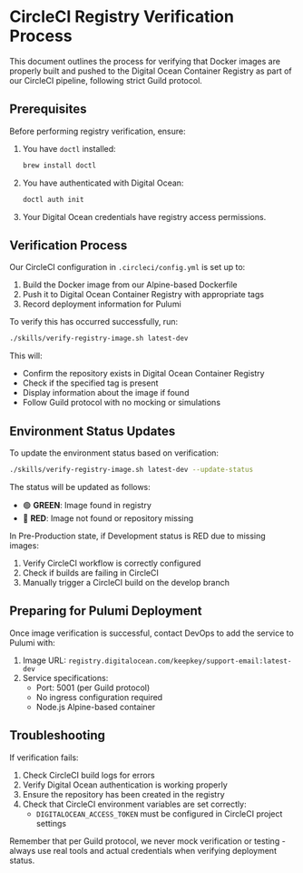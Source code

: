 # CircleCI Registry Verification Process

This document outlines the process for verifying that Docker images are properly built and pushed to the Digital Ocean Container Registry as part of our CircleCI pipeline, following strict Guild protocol.

## Prerequisites

Before performing registry verification, ensure:

1. You have `doctl` installed:
   ```bash
   brew install doctl
   ```

2. You have authenticated with Digital Ocean:
   ```bash
   doctl auth init
   ```

3. Your Digital Ocean credentials have registry access permissions.

## Verification Process

Our CircleCI configuration in `.circleci/config.yml` is set up to:

1. Build the Docker image from our Alpine-based Dockerfile
2. Push it to Digital Ocean Container Registry with appropriate tags
3. Record deployment information for Pulumi

To verify this has occurred successfully, run:

```bash
./skills/verify-registry-image.sh latest-dev
```

This will:
- Confirm the repository exists in Digital Ocean Container Registry
- Check if the specified tag is present
- Display information about the image if found
- Follow Guild protocol with no mocking or simulations

## Environment Status Updates

To update the environment status based on verification:

```bash
./skills/verify-registry-image.sh latest-dev --update-status
```

The status will be updated as follows:
- 🟢 **GREEN**: Image found in registry
- 🔴 **RED**: Image not found or repository missing

In Pre-Production state, if Development status is RED due to missing images:

1. Verify CircleCI workflow is correctly configured
2. Check if builds are failing in CircleCI
3. Manually trigger a CircleCI build on the develop branch

## Preparing for Pulumi Deployment

Once image verification is successful, contact DevOps to add the service to Pulumi with:

1. Image URL: `registry.digitalocean.com/keepkey/support-email:latest-dev`
2. Service specifications:
   - Port: 5001 (per Guild protocol)
   - No ingress configuration required
   - Node.js Alpine-based container 

## Troubleshooting

If verification fails:

1. Check CircleCI build logs for errors
2. Verify Digital Ocean authentication is working properly
3. Ensure the repository has been created in the registry
4. Check that CircleCI environment variables are set correctly:
   - `DIGITALOCEAN_ACCESS_TOKEN` must be configured in CircleCI project settings

Remember that per Guild protocol, we never mock verification or testing - always use real tools and actual credentials when verifying deployment status.
